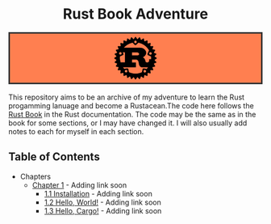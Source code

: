 <h1 align="center">Rust Book Adventure</h1>

<p align="center">
    <img src="rust_img.png">
</p>

This repository aims to be an archive of my adventure to learn the Rust progamming lanuage and become a Rustacean.The code here follows the [Rust Book](https://doc.rust-lang.org/stable/book/title-page.html) in the Rust documentation. The code may be the same as in the book for some sections, or I may have changed it. I will also usually add notes to each for myself in each section.

## Table of Contents
  * Chapters
    * [Chapter 1](#) - Adding link soon
      * [1.1 Installation](#) - Adding link soon
      * [1.2 Hello, World!](#) - Adding link soon
      * [1.3 Hello, Cargo!](#) - Adding link soon